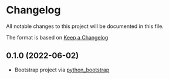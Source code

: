 # Changelog

All notable changes to this project will be documented in this file.

The format is based on [Keep a Changelog](https://keepachangelog.com/en/1.0.0/)

## 0.1.0 (2022-06-02)

* Bootstrap project via
    [python_bootstrap](https://github.com/bergercookie/python_package_cookiecutter)

<!-- ### Added -->
<!-- ### Changed -->
<!-- ### Deprecated -->
<!-- ### Removed -->
<!-- ### Fixed -->
<!-- ### Security -->

